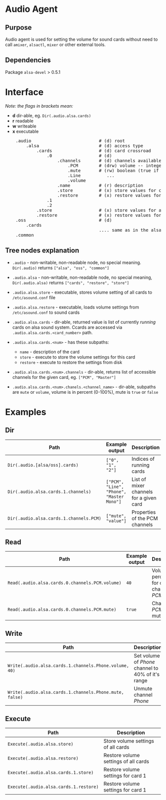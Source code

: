 Audio Agent
===========

Purpose
-------

Audio agent is used for setting the volume for sound cards without need
to call `amixer`, `alsactl`, `mixer` or other external tools.


Dependencies
------------

Package `alsa-devel` > 0.5.1


Interface
=========

*Note: the flags in brackets mean:*

- **d** dir-able, eg. `Dir(.audio.alsa.cards)`
- **r** readable
- **w** writeable
- **x** executable

<pre>
    .audio                          # (d) root
        .alsa                       # (d) access type
            .cards                  # (d) card crossroad
                .0                  # (d)
                    .channels       # (d) channels available for card
                        .PCM        # (drw) volume -- integer [0..100]
                        .mute       # (rw) boolean (true if muted)
                        .Line          ...
                        .volume
                    .name           # (r) description
                    .store          # (x) store values for card #0
                    .restore        # (x) restore values for card #0
                .1
                .2
            .store                  # (x) store values for all cards
            .restore                # (x) restore values for all cards
    .oss                            # (d)
        .cards
                                    .... same as in the alsa section
    .common
</pre>


Tree nodes explanation
----------------------

- `.audio` - non-writable, non-readable node, no special meaning.
  `Dir(.audio)` returns `["alsa", "oss", "common"]`

- `.audio.alsa` - non-writable, non-readable node, no special meaning,
    `Dir(.audio.alsa)` returns `["cards", "restore", "store"]`

- `.audio.alsa.store` - executable, stores volume setting of all cards to `/etc/asound.conf` file

- `.audio.alsa.restore` - executable, loads volume settings from `/etc/asound.conf` to sound cards

- `.audio.alsa.cards` - dir-able, returned value is list of currently *running* cards on alsa sound
  system. Ccards are accessed via `.audio.alsa.cards.<card_number>` path.

- `.audio.alsa.cards.<num>` - has these subpaths:
     - `name` - description of the card
     - `store` - execute to store the volume settings for this card
     - `restore` - execute to restore the settings from disk
	    
- `.audio.alsa.cards.<num>.channels` - dir-able, returns list of accessible channels for the given card,
  eg. `["PCM", "Master"]`

- `.audio.alsa.cards.<num>.chanels.<channel_name>` - dir-able, subpaths are `mute` or `volume`,
  volume is in percent (0-100%), mute is `true` or `false`


Examples
========

Dir
---
 
| Path                                    | Example output           | Description                    |
| --------------------------------------- | ------------------------ | ------------------------------ |
| `Dir(.audio.[alsa/oss].cards)`          | `["0", "1", "2"]`        | Indices of running cards       |
| `Dir(.audio.alsa.cards.1.channels)`     | `["PCM", "Line", "Phone", "Master Mono"]` | List of mixer channels for a given card |
| `Dir(.audio.alsa.cards.1.channels.PCM)` | `["mute", "value"]`      | Properties of the PCM channels |
 

Read
----

| Path                                            | Example output | Description                                   |
| ----------------------------------------------- | -------------- | --------------------------------------------- |
| `Read(.audio.alsa.cards.0.channels.PCM.volume)` | `40`           | Volume in percents for card #0, channel *PCM* |
| `Read(.audio.alsa.cards.0.channels.PCM.mute)`   | `true`         | Channel *PCM* is muted                        |

  


Write
-----

| Path                                                    | Description                                        |
| ------------------------------------------------------- | -------------------------------------------------- |
| `Write(.audio.alsa.cards.1.channels.Phone.volume, 40)`  | Set volume of *Phone* channel to 40% of it's range |
| `Write(.audio.alsa.cards.1.channels.Phone.mute, false)` | Unmute channel *Phone*                             |



Execute
-------

| Path                                   | Description                          |
| -------------------------------------  | ------------------------------------ |
| `Execute(.audio.alsa.store)`           | Store volume settings of all cards   |
| `Execute(.audio.alsa.restore) `        | Restore volume settings of all cards |
| `Execute(.audio.alsa.cards.1.store)`   | Restore volume settings for card 1   |
| `Execute(.audio.alsa.cards.1.restore)` | Restore volume settings for card 1   |

